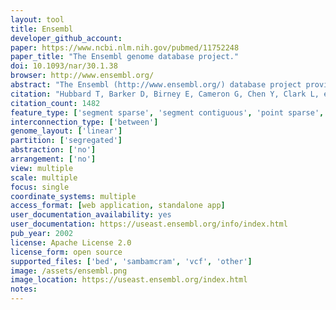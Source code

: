 ```yaml
---
layout: tool 
title: Ensembl
developer_github_account: 
paper: https://www.ncbi.nlm.nih.gov/pubmed/11752248
paper_title: "The Ensembl genome database project."
doi: 10.1093/nar/30.1.38
browser: http://www.ensembl.org/
abstract: "The Ensembl (http://www.ensembl.org/) database project provides a bioinformatics framework to organise biology around the sequences of large genomes. It is a comprehensive source of stable automatic annotation of the human genome sequence, with confirmed gene predictions that have been integrated with external data sources, and is available as either an interactive web site or as flat files. It is also an open source software engineering project to develop a portable system able to handle very large genomes and associated requirements from sequence analysis to data storage and visualisation. The Ensembl site is one of the leading sources of human genome sequence annotation and provided much of the analysis for publication by the international human genome project of the draft genome. The Ensembl system is being installed around the world in both companies and academic sites on machines ranging from supercomputers to laptops."
citation: "Hubbard T, Barker D, Birney E, Cameron G, Chen Y, Clark L, et al. The Ensembl genome database project. Nucleic Acids Res. academic.oup.com; 2002;30: 38–41."
citation_count: 1482
feature_type: ['segment sparse', 'segment contiguous', 'point sparse', 'point contiguous']
interconnection_type: ['between']
genome_layout: ['linear']
partition: ['segregated']
abstraction: ['no']
arrangement: ['no']
view: multiple
scale: multiple
focus: single
coordinate_systems: multiple
access_format: [web application, standalone app]
user_documentation_availability: yes
user_documentation: https://useast.ensembl.org/info/index.html
pub_year: 2002
license: Apache License 2.0
license_form: open source
supported_files: ['bed', 'sambamcram', 'vcf', 'other']
image: /assets/ensembl.png
image_location: https://useast.ensembl.org/index.html
notes: 
---
```

